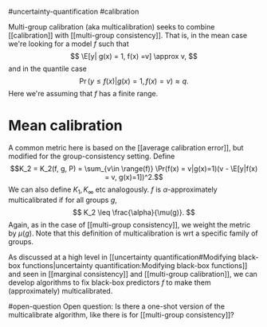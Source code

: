 #uncertainty-quantification #calibration 

Multi-group calibration (aka multicalibration) seeks to combine [[calibration]] with [[multi-group consistency]]. That is, in the mean case we're looking for a model $f$ such that 
$$
\E[y| g(x) = 1, f(x) =v] \approx v,
$$
and in the quantile case 
$$
\Pr(y\leq f(x) | g(x) = 1, f(x) =v) \approx q.
$$
Here we're assuming that $f$ has a finite range. 

# Mean calibration 

A common metric here is based on the [[average calibration error]], but modified for the group-consistency setting. Define 
$$K_2 = K_2(f, g, P) = \sum_{v\in \range(f)} \Pr(f(x) = v|g(x)=1)(v - \E[y|f(x) = v, g(x)=1])^2.$$ We can also define $K_1, K_\infty$ etc analogously. $f$ is $\alpha$-approximately multicalibrated if for all groups $g$, 
$$
K_2 \leq \frac{\alpha}{\mu(g)}.
$$
Again, as in the case of [[multi-group consistency]], we weight the metric by $\mu(g)$. Note that this definition of multicalibration is wrt a specific family of groups. 

As discussed at a high level in [[uncertainty quantification#Modifying black-box functions|uncertainty quantification:Modifying black-box functions]] and seen in [[marginal consistency]] and [[multi-group calibration]], we can develop algorithms to fix black-box predictors $f$ to make them (approximately) multicalibrated.
 

#open-question
Open question: Is there a one-shot version of the multicalibrate algorithm, like there is for [[multi-group consistency]]?  

